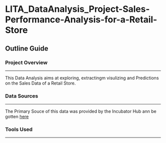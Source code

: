 # LITA_DataAnalysis_Project-Sales-Performance-Analysis-for-a-Retail-Store

## Outline Guide

### Project Overview
---
This Data Analysis aims at exploring, extractingm visulizing and Predictions on the Sales Data of a Retail Store.

### Data Sources
---
The Primary Souce of this data was provided by the Incubator Hub ann be gotten [here]()

### Tools Used
---

